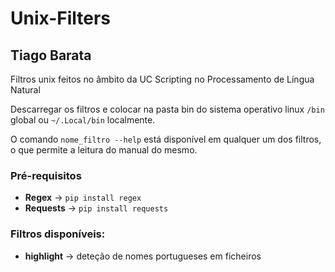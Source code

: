 # Unix-Filters
## Tiago Barata
Filtros unix feitos no âmbito da UC Scripting no Processamento de Língua Natural

Descarregar os filtros e colocar na pasta bin do sistema operativo linux `/bin` global ou `~/.Local/bin` localmente.

O comando `nome_filtro --help` está disponível em qualquer um dos filtros, o que permite a leitura do manual do mesmo.

### **Pré-requisitos**
- **Regex** -> `pip install regex`
- **Requests** -> `pip install requests`

### **Filtros disponíveis:**
- **highlight** -> deteção de nomes portugueses em ficheiros
